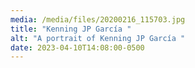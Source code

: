 ```yaml
---
media: /media/files/20200216_115703.jpg
title: "Kenning JP García "
alt: "A portrait of Kenning JP García "
date: 2023-04-10T14:08:00-0500
---
```

